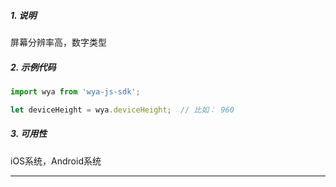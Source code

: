 ##### 1. 说明

屏幕分辨率高，数字类型

##### 2. 示例代码

```javascript
import wya from 'wya-js-sdk';

let deviceHeight = wya.deviceHeight;  // 比如： 960
```
##### 3. 可用性
iOS系统，Android系统

---------